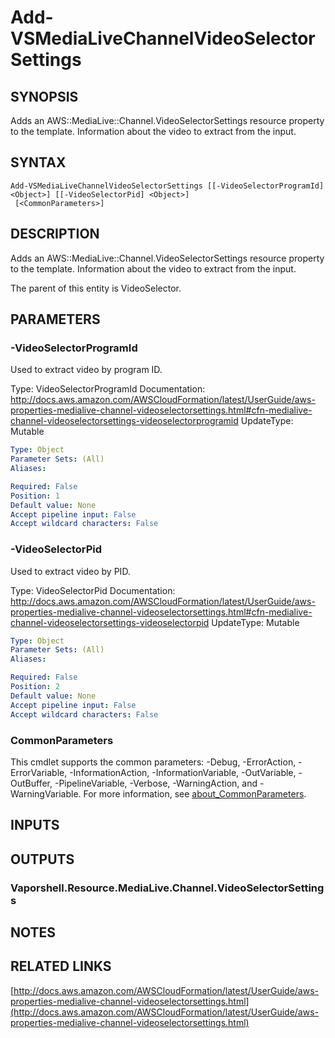 # Add-VSMediaLiveChannelVideoSelectorSettings

## SYNOPSIS
Adds an AWS::MediaLive::Channel.VideoSelectorSettings resource property to the template.
Information about the video to extract from the input.

## SYNTAX

```
Add-VSMediaLiveChannelVideoSelectorSettings [[-VideoSelectorProgramId] <Object>] [[-VideoSelectorPid] <Object>]
 [<CommonParameters>]
```

## DESCRIPTION
Adds an AWS::MediaLive::Channel.VideoSelectorSettings resource property to the template.
Information about the video to extract from the input.

The parent of this entity is VideoSelector.

## PARAMETERS

### -VideoSelectorProgramId
Used to extract video by program ID.

Type: VideoSelectorProgramId
Documentation: http://docs.aws.amazon.com/AWSCloudFormation/latest/UserGuide/aws-properties-medialive-channel-videoselectorsettings.html#cfn-medialive-channel-videoselectorsettings-videoselectorprogramid
UpdateType: Mutable

```yaml
Type: Object
Parameter Sets: (All)
Aliases:

Required: False
Position: 1
Default value: None
Accept pipeline input: False
Accept wildcard characters: False
```

### -VideoSelectorPid
Used to extract video by PID.

Type: VideoSelectorPid
Documentation: http://docs.aws.amazon.com/AWSCloudFormation/latest/UserGuide/aws-properties-medialive-channel-videoselectorsettings.html#cfn-medialive-channel-videoselectorsettings-videoselectorpid
UpdateType: Mutable

```yaml
Type: Object
Parameter Sets: (All)
Aliases:

Required: False
Position: 2
Default value: None
Accept pipeline input: False
Accept wildcard characters: False
```

### CommonParameters
This cmdlet supports the common parameters: -Debug, -ErrorAction, -ErrorVariable, -InformationAction, -InformationVariable, -OutVariable, -OutBuffer, -PipelineVariable, -Verbose, -WarningAction, and -WarningVariable. For more information, see [about_CommonParameters](http://go.microsoft.com/fwlink/?LinkID=113216).

## INPUTS

## OUTPUTS

### Vaporshell.Resource.MediaLive.Channel.VideoSelectorSettings
## NOTES

## RELATED LINKS

[http://docs.aws.amazon.com/AWSCloudFormation/latest/UserGuide/aws-properties-medialive-channel-videoselectorsettings.html](http://docs.aws.amazon.com/AWSCloudFormation/latest/UserGuide/aws-properties-medialive-channel-videoselectorsettings.html)

